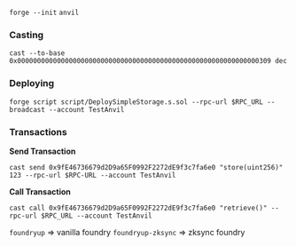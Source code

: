 `forge --init`
`anvil`

### Casting

`cast --to-base 0x0000000000000000000000000000000000000000000000000000000000000309 dec`

### Deploying

`forge script script/DeploySimpleStorage.s.sol --rpc-url $RPC_URL --broadcast --account TestAnvil`

### Transactions

**Send Transaction**

`cast send 0x9fE46736679d2D9a65F0992F2272dE9f3c7fa6e0 "store(uint256)" 123 --rpc-url $RPC-URL --account TestAnvil`

**Call Transaction**

`cast call 0x9fE46736679d2D9a65F0992F2272dE9f3c7fa6e0 "retrieve()" --rpc-url $RPC_URL --account TestAnvil`

`foundryup` => vanilla foundry
`foundryup-zksync` => zksync foundry
